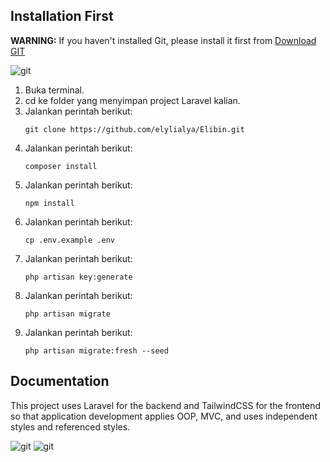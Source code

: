## Installation First

**WARNING:** If you haven't installed Git, please install it first from [Download GIT](https://git-scm.com/)

![git](https://git-scm.com/images/logo@2x.png)

1. Buka terminal.
2. cd ke folder yang menyimpan project Laravel kalian.
3. Jalankan perintah berikut:
    ```
    git clone https://github.com/elylialya/Elibin.git
    ```
4. Jalankan perintah berikut:
    ```
    composer install
    ```
5. Jalankan perintah berikut:
    ```
    npm install
    ```
6. Jalankan perintah berikut:
    ```
    cp .env.example .env
    ```
7. Jalankan perintah berikut:
    ```
    php artisan key:generate
    ```
8. Jalankan perintah berikut:
    ```
    php artisan migrate
    ```
9. Jalankan perintah berikut:
    ```
    php artisan migrate:fresh --seed
    ```

## Documentation

This project uses Laravel for the backend and TailwindCSS for the frontend so that application development applies OOP, MVC, and uses independent styles and referenced styles.

![git](https://cdn.icon-icons.com/icons2/2699/PNG/512/laravel_logo_icon_170314.png) ![git](https://cdn.icon-icons.com/icons2/2699/PNG/512/tailwindcss_logo_icon_170649.png)

